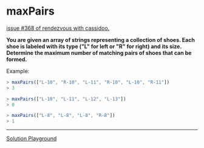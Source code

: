 # maxPairs

[issue #368 of rendezvous with cassidoo.](https://buttondown.com/cassidoo/archive/to-lead-people-walk-behind-them-lao-tzu/)

**You are given an array of strings representing a collection of shoes.
Each shoe is labeled with its type ("L" for left or "R" for right) and its size.
Determine the maximum number of matching pairs of shoes that can be formed.**

Example:

```ts
> maxPairs(["L-10", "R-10", "L-11", "R-10", "L-10", "R-11"])
> 3

> maxPairs(["L-10", "L-11", "L-12", "L-13"])
> 0

> maxPairs(["L-8", "L-8", "L-8", "R-8"])
> 1
```

---

[Solution Playground](https://tsplay.dev/NaAJEN)
